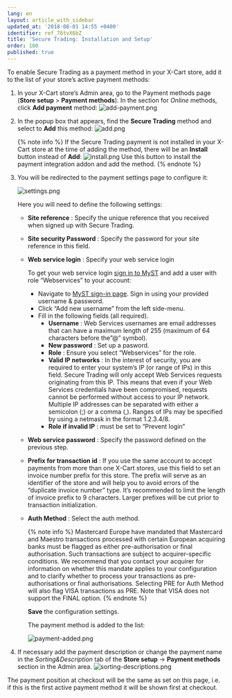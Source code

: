 ```yaml
---
lang: en
layout: article_with_sidebar
updated_at: '2018-08-01 14:55 +0400'
identifier: ref_76tvX6bZ
title: 'Secure Trading: Installation and Setup'
order: 100
published: true
---
```

To enable Secure Trading as a payment method in your X-Cart store, add it to the list of your store’s active payment methods:

1. In your X-Cart store’s Admin area, go to the Payment methods page (**Store setup** > **Payment methods**). In the section for _Online_ methods, click **Add payment** method:
   ![add-payment.png]({{site.baseurl}}/attachments/ref_76tvX6bZ/add-payment.png)

2. In the popup box that appears, find the **Secure Trading** method and select to **Add** this method:
   ![add.png]({{site.baseurl}}/attachments/ref_76tvX6bZ/add.png)

   {% note info %}
   If the Secure Trading payment is not installed in your X-Cart store at the time of adding the method, there will be an **Install** button instead of **Add**:
   ![install.png]({{site.baseurl}}/attachments/ref_76tvX6bZ/install.png)
   Use this button to install the payment integration addon and add the method.
   {% endnote %}

3. You will be redirected to the payment settings page to configure it:

   ![settings.png]({{site.baseurl}}/attachments/ref_76tvX6bZ/settings.png)

   Here you will need to define the following settings:
   * **Site reference** : Specify the unique reference that you received when signed up with Secure Trading.
   * **Site security Password** : Specify the password for your site reference in this field.
   * **Web service login** : Specify your web service login
  
     To get your web service login [sign in to MyST](https://myst.securetrading.net/login "Secure Trading: Installation and Set-Up") and add a user with role “Webservices” to your account:
     * Navigate to [MyST sign-in page](https://myst.securetrading.net/login "Secure Trading: Installation and Set-Up"). Sign in using your provided username & password. 
     * Click “Add new username” from the left side-menu.
     * Fill in the following fields (all required). 
       * **Username** : Web Services usernames are email addresses that can have a maximum length of 255 (maximum of 64 characters before the”@” symbol).
       * **New password** : Set up a pasword.
       * **Role** : Ensure you select “Webservices” for the role.
       * **Valid IP networks** : In the interest of security, you are required to enter your system’s IP (or range of IPs) in this field. Secure Trading will only accept Web Services requests originating from this IP. This means that even if your Web Services credentials have been compromised, requests cannot be performed without access to your IP network. Multiple IP addresses can be separated with either a semicolon (;) or a comma (,). Ranges of IPs may be specified by using a netmask in the format 1.2.3.4/8.
        * **Role if invalid IP** : must be set to “Prevent login”
   * **Web service password** : Specify the password defined on the previous step.
   * **Prefix for transaction id** : If you use the same account to accept payments from more than one X-Cart stores, use this field to set an invoice number prefix for this store. The prefix will serve as an identifier of the store and will help you to avoid errors of the “duplicate invoice number” type. It’s recommended to limit the length of invoice prefix to 9 characters. Larger prefixes will be cut prior to transaction initialization.
   * **Auth Method** : Select the auth method.
     
     {% note info %}
     Mastercard Europe have mandated that Mastercard and Maestro transactions processed with certain European acquiring banks must be flagged as either pre-authorisation or final authorisation. Such transactions are subject to acquirer-specific conditions.
     We recommend that you contact your acquirer for information on whether this mandate applies to your configuration and to clarify whether to process your transactions as pre-authorisations or final authorisations.
     Selecting PRE for Auth Method will also flag VISA transactions as PRE. Note that VISA does not support the FINAL option.
     {% endnote %}
     
     **Save** the configuration settings.
     
     The payment method is added to the list:
     
     ![payment-added.png]({{site.baseurl}}/attachments/ref_76tvX6bZ/payment-added.png)

4. If necessary add the payment description or change the payment name in the _Sorting&Description_ tab of the **Store setup** -> **Payment methods** section in the Admin area.
  ![sorting-descriptions.png]({{site.baseurl}}/attachments/ref_76tvX6bZ/sorting-descriptions.png)

  The payment position at checkout will be the same as set on this page, i.e. if this is the first active payment method it will be shown first at checkout.
